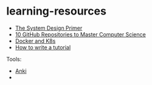 # learning-resources
- [The System Design Primer](https://github.com/donnemartin/system-design-primer?tab=readme-ov-file)
- [10 GitHub Repositories to Master Computer Science](https://www.kdnuggets.com/10-github-repositories-to-master-computer-science)
- [Docker and K8s](https://docs.docker.com/guides/resources/)
- [How to write a tutorial](https://ubuntu.com/tutorials/guidelines#6-rewarding-your-readers)




Tools:
- [Anki](https://docs.ankiweb.net/platform/linux/installing.html)
- 